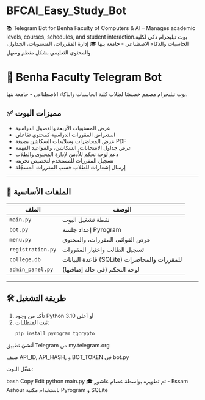 # BFCAI_Easy_Study_Bot
📚 Telegram Bot for Benha Faculty of Computers &amp; AI – Manages academic levels, courses, schedules, and student interaction.بوت تيليجرام ذكي لكلية الحاسبات والذكاء الاصطناعي - جامعة بنها 🎓 إدارة المقررات، المستويات، الجداول، والمحتوى التعليمي بشكل منظم وسهل
# 🤖 Benha Faculty Telegram Bot

بوت تيليجرام مصمم خصيصًا لطلاب كلية الحاسبات والذكاء الاصطناعي - جامعة بنها.

## ✅ مميزات البوت

- عرض المستويات الأربعة والفصول الدراسية
- استعراض المقررات الدراسية كمحتوى تفاعلي
- عرض المحاضرات وسلايدات السكاشن بصيغة PDF
- عرض جداول الامتحانات، السكاشن، والمواعيد المهمة
- دعم لوحة تحكم للأدمن لإدارة المحتوى والطلاب
- تسجيل المقررات للمستخدم لتخصيص تجربته
- إرسال إشعارات للطلاب حسب المقررات المسجّلة

---

## 🧱 الملفات الأساسية

| الملف             | الوصف |
|------------------|-------|
| `main.py`        | نقطة تشغيل البوت |
| `bot.py`         | إعداد جلسة Pyrogram |
| `menu.py`        | عرض القوائم، المقررات، والمحتوى |
| `registration.py`| تسجيل الطالب واختيار المقررات |
| `college.db`     | قاعدة البيانات (SQLite) للمقررات والمحاضرات |
| `admin_panel.py` | لوحة التحكم (في حالة إضافتها) |

---

## 🛠️ طريقة التشغيل

1. تأكد من وجود Python 3.10 أو أعلى
2. ثبت المتطلبات:
   ```bash
   pip install pyrogram tgcrypto
أنشئ تطبيق Telegram من my.telegram.org

ضيف API_ID, API_HASH, و BOT_TOKEN في bot.py

شغّل البوت:

bash
Copy
Edit
python main.py
🎓 تم تطويره بواسطة
عصام عاشور - Essam Ashour
باستخدام مكتبة Pyrogram و SQLite
